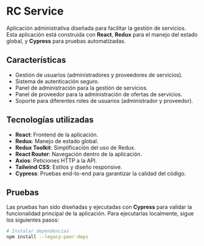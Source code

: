 # RC Service

Aplicación administrativa diseñada para facilitar la gestión de servicios. Esta aplicación está construida con **React**, **Redux** para el manejo del estado global, y **Cypress** para pruebas automatizadas.

## Características
- Gestión de usuarios (administradores y proveedores de servicios).
- Sistema de autenticación seguro.
- Panel de administración para la gestión de servicios.
- Panel de proveedor para la administración de ofertas de servicios.
- Soporte para diferentes roles de usuarios (administrador y proveedor).

## Tecnologías utilizadas
- **React**: Frontend de la aplicación.
- **Redux**: Manejo de estado global.
- **Redux Toolkit**: Simplificación del uso de Redux.
- **React Router**: Navegación dentro de la aplicación.
- **Axios**: Peticiones HTTP a la API.
- **Tailwind CSS**: Estilos y diseño responsive.
- **Cypress**: Pruebas end-to-end para garantizar la calidad del código.

## Pruebas
Las pruebas han sido diseñadas y ejecutadas con **Cypress** para validar la funcionalidad principal de la aplicación. Para ejecutarlas localmente, sigue los siguientes pasos:

```bash
# Instalar dependencias 
npm install --legacy-peer-deps
```